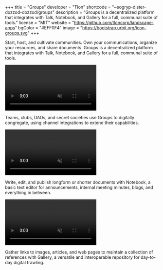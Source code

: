 +++
title = "Groups"
developer = "Tlon"
shortcode = "~sogryp-dister-dozzod-dozzod/groups"
description = "Groups is a decentralized platform that integrates with Talk, Notebook, and Gallery for a full, communal suite of tools."
license = "MIT"
website = "https://github.com/tloncorp/landscape-apps"
bgColor = "#EFF0F4"
image = "https://bootstrap.urbit.org/icon-groups.svg"
+++

Start, host, and cultivate communities. Own your communications, organize your resources, and share documents. Groups is a decentralized platform that integrates with Talk, Notebook, and Gallery for a full, communal suite of tools.

  <video autoPlay muted loop playsInline>
    <source
      src="https://storage.googleapis.com/media.urbit.org/site/ecosystem/applications/groups-create-a-group.webm"
      type="video/webm"
    />
  </video>

Teams, clubs, DAOs, and secret societies use Groups to digitally congregate, using channel integrations to extend their capabilities.

  <video autoPlay muted loop playsInline>
    <source
      src="https://storage.googleapis.com/media.urbit.org/site/ecosystem/applications/groups-create-a-channel.webm"
      type="video/webm"
    />
  </video>

Write, edit, and publish longform or shorter documents with Notebook, a basic text editor for announcements, internal meeting minutes, blogs, and everything in between.

  <video autoPlay muted loop playsInline>
    <source
      src="https://storage.googleapis.com/media.urbit.org/site/ecosystem/applications/notebooks.webm"
      type="video/webm"
    />
  </video>


Gather links to images, articles, and web pages to maintain a collection of references with Gallery, a versatile and interoperable repository for day-to-day digital trawling.
